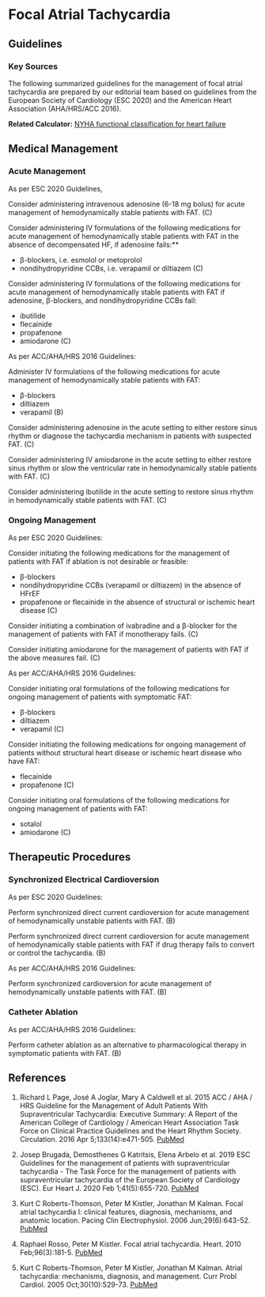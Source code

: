 # Focal Atrial Tachycardia


## Guidelines

### Key Sources
The following summarized guidelines for the management of focal atrial tachycardia are prepared by our editorial team based on guidelines from the European Society of Cardiology (ESC 2020) and the American Heart Association (AHA/HRS/ACC 2016).

**Related Calculator:** [NYHA functional classification for heart failure](https://www.pathway.md/calculators/nyha-functional-classification-for-heart-failure-reccoedPw2km7vffR)

## Medical Management

### Acute Management

As per ESC 2020 Guidelines, 

Consider administering intravenous adenosine (6-18 mg bolus) for acute management of hemodynamically stable patients with FAT. 
(C)

Consider administering IV formulations of the following medications for acute management of hemodynamically stable patients with FAT in the absence of decompensated HF, if adenosine fails:**
- β-blockers, i.e. esmolol or metoprolol
- nondihydropyridine CCBs, i.e. verapamil or diltiazem
(C)

Consider administering IV formulations of the following medications for acute management of hemodynamically stable patients with FAT if adenosine, β-blockers, and nondihydropyridine CCBs fail:
- ibutilide
- flecainide
- propafenone
- amiodarone
(C)

As per ACC/AHA/HRS 2016 Guidelines:

Administer IV formulations of the following medications for acute management of hemodynamically stable patients with FAT:
- β-blockers
- diltiazem
- verapamil
(B)

Consider administering adenosine in the acute setting to either restore sinus rhythm or diagnose the tachycardia mechanism in patients with suspected FAT.
(C)

Consider administering IV amiodarone in the acute setting to either restore sinus rhythm or slow the ventricular rate in hemodynamically stable patients with FAT.
(C)

Consider administering ibutilide in the acute setting to restore sinus rhythm in hemodynamically stable patients with FAT.
(C)

### Ongoing Management

As per ESC 2020 Guidelines:

Consider initiating the following medications for the management of patients with FAT if ablation is not desirable or feasible:
- β-blockers
- nondihydropyridine CCBs (verapamil or diltiazem) in the absence of HFrEF
- propafenone or flecainide in the absence of structural or ischemic heart disease
(C)

Consider initiating a combination of ivabradine and a β-blocker for the management of patients with FAT if monotherapy fails.
(C)

Consider initiating amiodarone for the management of patients with FAT if the above measures fail.
(C)

As per ACC/AHA/HRS 2016 Guidelines:

Consider initiating oral formulations of the following medications for ongoing management of patients with symptomatic FAT:
- β-blockers
- diltiazem
- verapamil
(C)

Consider initiating the following medications for ongoing management of patients without structural heart disease or ischemic heart disease who have FAT:
- flecainide
- propafenone
(C)

Consider initiating oral formulations of the following medications for ongoing management of patients with FAT:
- sotalol
- amiodarone
(C)

## Therapeutic Procedures

### Synchronized Electrical Cardioversion

As per ESC 2020 Guidelines:

Perform synchronized direct current cardioversion for acute management of hemodynamically unstable patients with FAT.
(B)

Perform synchronized direct current cardioversion for acute management of hemodynamically stable patients with FAT if drug therapy fails to convert or control the tachycardia.
(B)

As per ACC/AHA/HRS 2016 Guidelines:

Perform synchronized cardioversion for acute management of hemodynamically unstable patients with FAT.
(B)

### Catheter Ablation

As per ACC/AHA/HRS 2016 Guidelines:

Perform catheter ablation as an alternative to pharmacological therapy in symptomatic patients with FAT.
(B)

## References

1. Richard L Page, José A Joglar, Mary A Caldwell et al. 2015 ACC / AHA / HRS Guideline for the Management of Adult Patients With Supraventricular Tachycardia: Executive Summary: A Report of the American College of Cardiology / American Heart Association Task Force on Clinical Practice Guidelines and the Heart Rhythm Society. Circulation. 2016 Apr 5;133(14):e471-505. [PubMed](https://pubmed.ncbi.nlm.nih.gov/26399662/)

2. Josep Brugada, Demosthenes G Katritsis, Elena Arbelo et al. 2019 ESC Guidelines for the management of patients with supraventricular tachycardia - The Task Force for the management of patients with supraventricular tachycardia of the European Society of Cardiology (ESC). Eur Heart J. 2020 Feb 1;41(5):655-720. [PubMed](https://pubmed.ncbi.nlm.nih.gov/31504425/)

3. Kurt C Roberts-Thomson, Peter M Kistler, Jonathan M Kalman. Focal atrial tachycardia I: clinical features, diagnosis, mechanisms, and anatomic location. Pacing Clin Electrophysiol. 2006 Jun;29(6):643-52. [PubMed](https://pubmed.ncbi.nlm.nih.gov/16784432/)

4. Raphael Rosso, Peter M Kistler. Focal atrial tachycardia. Heart. 2010 Feb;96(3):181-5. [PubMed](https://pubmed.ncbi.nlm.nih.gov/19443472/)

5. Kurt C Roberts-Thomson, Peter M Kistler, Jonathan M Kalman. Atrial tachycardia: mechanisms, diagnosis, and management. Curr Probl Cardiol. 2005 Oct;30(10):529-73. [PubMed](https://pubmed.ncbi.nlm.nih.gov/16182016/)
